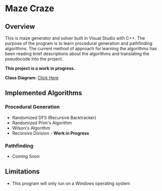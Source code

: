 # Maze Craze

## Overview

This is maze generator and solver built in Visual Studio with C++. The purpose
of the program is to learn procedural generation and pathfinding algorithms.
The current method of approach for learning the algorithms has been reading
brief descriptions about the algorithms and translating the pseudocode into the
project.

**This project is a work in progress.**

**Class Diagram:** [Click Here](https://github.com/Dandoko/maze/blob/master/assets/class_diagram.png)

## Implemented Algorithms

### Procedural Generation

- Randomized DFS (Recursive Backtracker)
- Randomized Prim's Algorithm
- Wilson's Algorithm
- Recursive Division - **Work in Progress**

### Pathfinding

- Coming Soon

## Limitations

- This program will only run on a Windows operating system